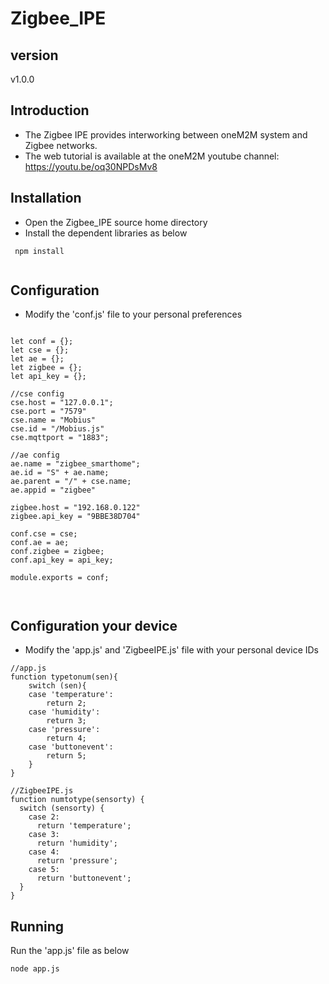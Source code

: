 # Zigbee_IPE

## version 
v1.0.0

## Introduction
- The Zigbee IPE provides interworking between oneM2M system and Zigbee networks.
- The web tutorial is available at the oneM2M youtube channel: https://youtu.be/oq30NPDsMv8

## Installation
- Open the Zigbee_IPE source home directory
- Install the dependent libraries as below
```
 npm install
 
```
## Configuration
- Modify the 'conf.js' file to your personal preferences
```
 
let conf = {};
let cse = {};
let ae = {};
let zigbee = {};
let api_key = {};

//cse config
cse.host = "127.0.0.1";
cse.port = "7579"
cse.name = "Mobius"
cse.id = "/Mobius.js"
cse.mqttport = "1883";

//ae config
ae.name = "zigbee_smarthome";
ae.id = "S" + ae.name;
ae.parent = "/" + cse.name;
ae.appid = "zigbee"

zigbee.host = "192.168.0.122"
zigbee.api_key = "9BBE38D704"

conf.cse = cse;
conf.ae = ae;
conf.zigbee = zigbee;
conf.api_key = api_key;

module.exports = conf;

 
```
## Configuration your device
- Modify the 'app.js' and 'ZigbeeIPE.js' file with your personal device IDs
```
//app.js
function typetonum(sen){
    switch (sen){
    case 'temperature':
        return 2;
    case 'humidity':
        return 3;
    case 'pressure':
        return 4;
    case 'buttonevent':
        return 5;
    }
}

//ZigbeeIPE.js
function numtotype(sensorty) {
  switch (sensorty) {
    case 2:
      return 'temperature';
    case 3:
      return 'humidity';
    case 4:
      return 'pressure';
    case 5:
      return 'buttonevent';
  }
}

```
## Running
Run the 'app.js' file as below
```
node app.js
```
